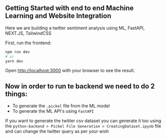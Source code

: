 ## Getting Started with end to end Machine Learning and Website Integration

Here we are building a twitter sentiment analysis using ML, FastAPI, NEXT.JS, TailwindCSS 

First, run the frontend:

```bash
npm run dev
# or
yarn dev
```

Open [http://localhost:3000](http://localhost:3000) with your browser to see the result.

## Now in order to run te backend we need to do 2 things:
- To generate the `.pickel` file from the ML model
- To generate the ML API's using `FastAPI`

If you want to generate the twitter csv dataset you can generate it too using the `python-backend > Pickel File Generation > CreatingDataset.ipynb` file and can change the twitter query as per your wish